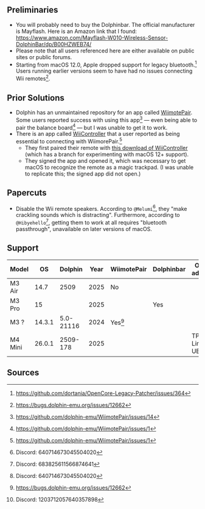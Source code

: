 ## Preliminaries

- You will probably need to buy the Dolphinbar. The official manufacturer is Mayflash. Here is an Amazon link that I found: https://www.amazon.com/Mayflash-W010-Wireless-Sensor-DolphinBar/dp/B00HZWEB74/
- Please note that all users referenced here are either available on public sites or public forums.
- Starting from macOS 12.0, Apple dropped support for legacy bluetooth.[^1] Users running earlier versions seem to have had no issues connecting Wii remotes[^4].

## Prior Solutions

- Dolphin has an unmaintained repository for an app called [WiimotePair](https://github.com/dolphin-emu/WiimotePair). Some users reported success with using this app[^5] — even being able to pair the balance board[^6] — but I was unable to get it to work.
- There is an app called [WiiController](https://github.com/WiiController/WiiController) that a user reported as being essential to connecting with WiimorePair.[^6]
  - They first paired their remote with [this download of WiiController](https://github.com/WiiController/WiiController/files/8007293/WiiController.dmg.zip) (which has a branch for experimenting with macOS 12+ support).
  - They signed the app and opened it, which was necessary to get macOS to recognize the remote as a magic trackpad. (I was unable to replicate this; the signed app did not open.)

## Papercuts

- Disable the Wii remote speakers. According to `@Melumi`[^2], they "make crackling sounds which is distracting". Furthermore, according to `@Hibyehello`[^3], getting them to work at all requires "bluetooth passthrough", unavailable on later versions of macOS.

## Support

Model | OS | Dolphin | Year | WiimotePair |  Dolphinbar | Other adapter | User
--- | --- | --- | --- | --- | --- | --- | ---
M3 Air | 14.7 | 2509 | 2025 | No |  | | Me
M3 Pro | 15   |      | 2025 |    | Yes | | `@Melumi`[^2]
M3 ? | 14.3.1 | 5.0-21116  | 2024 | Yes[^4] | | | `sejmann74`
M4 Mini | 26.0.1 | 2509-178 | 2025 | | | TP-Link UB400 | `@Amy`[^7]

## Sources

[^1]: https://github.com/dortania/OpenCore-Legacy-Patcher/issues/364
[^2]: Discord: 640714673045504020
[^3]: Discord: 683825611566874641
[^4]: https://bugs.dolphin-emu.org/issues/12662
[^5]: https://github.com/dolphin-emu/WiimotePair/issues/14
[^6]: https://github.com/dolphin-emu/WiimotePair/issues/1
[^7]: Discord: 1203712057640357898

